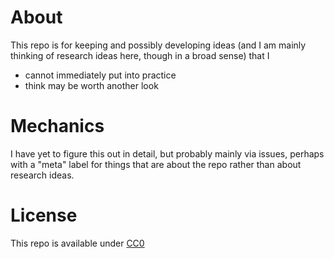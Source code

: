 # About

This repo is for keeping and possibly developing ideas (and I am mainly thinking of research ideas here, though in a broad sense) that I 
* cannot immediately put into practice
* think may be worth another look

# Mechanics

I have yet to figure this out in detail, but probably mainly via issues, perhaps with a "meta" label for things that are about the repo rather than about research ideas.

# License

This repo is available under [CC0](https://creativecommons.org/publicdomain/zero/1.0/)
